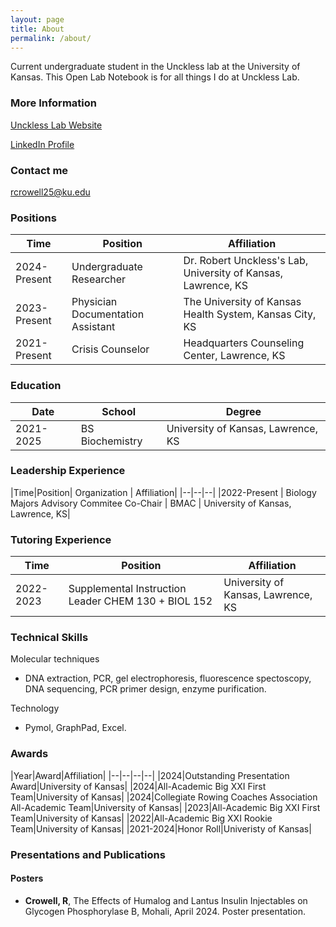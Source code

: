 ```yaml
---
layout: page
title: About
permalink: /about/
---
```


Current undergraduate student in the Unckless lab at the University of Kansas. This Open Lab Notebook is for all things I do at Unckless Lab.



### More Information

[Unckless Lab Website](https://www.uncklesslab.com/)  


[LinkedIn Profile](https://www.linkedin.com/in/ryleec/)



### Contact me

[rcrowell25@ku.edu](mailto:rcrowell25@ku.edu)


### Positions

|Time|Position| Affiliation|
|--|--|--|
|2024-Present | Undergraduate Researcher | Dr. Robert Unckless's Lab, University of Kansas, Lawrence, KS|
|2023-Present | Physician Documentation Assistant | The University of Kansas Health System, Kansas City, KS|
|2021-Present | Crisis Counselor  | Headquarters Counseling Center, Lawrence, KS|


### Education

|Date|School| Degree|
|--|--|--|
|2021-2025 |	BS Biochemistry | University of Kansas, Lawrence, KS|


### Leadership Experience

|Time|Position| Organization | Affiliation|
|--|--|--|
|2022-Present | Biology Majors Advisory Commitee Co-Chair | BMAC | University of Kansas, Lawrence, KS|


### Tutoring Experience

|Time|Position| Affiliation|
|--|--|--|
|2022-2023 | Supplemental Instruction Leader CHEM 130 +  BIOL 152 | University of Kansas, Lawrence, KS|


###  Technical Skills

Molecular techniques
- DNA extraction, PCR, gel electrophoresis, fluorescence spectoscopy, DNA sequencing, PCR primer design, enzyme purification.  

Technology
- Pymol, GraphPad, Excel. 



###   Awards


|Year|Award|Affiliation|
|--|--|--|--|
|2024|Outstanding Presentation Award|University of Kansas|
|2024|All-Academic Big XXI First Team|University of Kansas|
|2024|Collegiate Rowing Coaches Association All-Academic Team|University of Kansas|
|2023|All-Academic Big XXI First Team|University of Kansas|
|2022|All-Academic Big XXI Rookie Team|University of Kansas|
|2021-2024|Honor Roll|Univeristy of Kansas|




### Presentations and Publications

#### Posters
- **Crowell, R**, The Effects of Humalog and Lantus Insulin Injectables on Glycogen Phosphorylase B, Mohali, April 2024. Poster presentation.